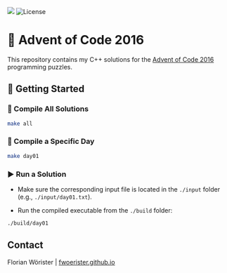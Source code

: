 ![](https://img.shields.io/badge/stars%20⭐-25-yellow)
![License](https://img.shields.io/badge/license-Apache%202.0-blue.svg)


# 🎄 Advent of Code 2016

This repository contains my C++ solutions for the [Advent of Code 2016](https://adventofcode.com/2016) programming puzzles.

## 🚀 Getting Started

### 🔧 Compile All Solutions

```sh
make all
```

### 🔨 Compile a Specific Day

```sh
make day01
```

### ▶️ Run a Solution

- Make sure the corresponding input file is located in the `./input` folder (e.g., `./input/day01.txt`).

- Run the compiled executable from the `./build` folder:

```sh
./build/day01
```

## Contact

Florian Wörister | [fwoerister.github.io](https://fwoerister.github.io)
